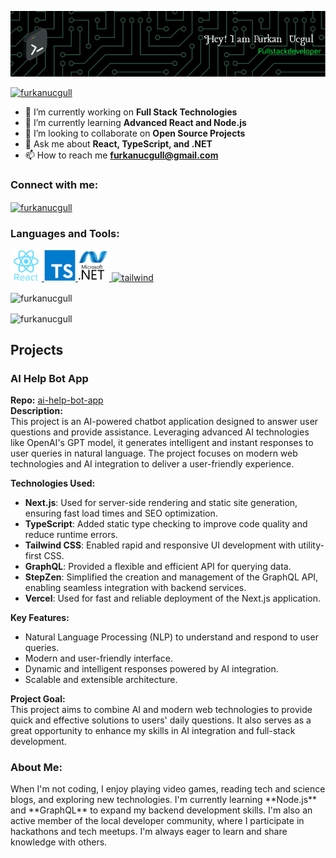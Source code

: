 ![MasterHead](./github-header-image.png)



<p align="left"> <a href="https://github.com/ryo-ma/github-profile-trophy"><img src="https://github-profile-trophy.vercel.app/?username=furkanucgull" alt="furkanucgull" /></a> </p>

- 🔭 I’m currently working on **Full Stack Technologies**
- 🌱 I’m currently learning **Advanced React and Node.js**
- 👯 I’m looking to collaborate on **Open Source Projects**
- 💬 Ask me about **React, TypeScript, and .NET**
- 📫 How to reach me **furkanucgull@gmail.com**

<h3 align="left">Connect with me:</h3>
<p align="left">
  <a href="https://linkedin.com/in/furkanucgull" target="blank"><img align="center" src="https://raw.githubusercontent.com/rahuldkjain/github-profile-readme-generator/master/src/images/icons/Social/linked-in-alt.svg" alt="furkanucgull" height="30" width="40" /></a>
  
</p>

<h3 align="left">Languages and Tools:</h3>
<p align="left"> 
  <a href="https://reactjs.org/" target="_blank" rel="noreferrer"> <img src="https://raw.githubusercontent.com/devicons/devicon/master/icons/react/react-original-wordmark.svg" alt="react" width="50" height="50"/> </a> 
  <a href="https://www.typescriptlang.org/" target="_blank" rel="noreferrer"> <img src="https://raw.githubusercontent.com/devicons/devicon/master/icons/typescript/typescript-original.svg" alt="typescript" width="50" height="50"/> </a> 
  <a href="https://dotnet.microsoft.com/" target="_blank" rel="noreferrer"> <img src="https://raw.githubusercontent.com/devicons/devicon/master/icons/dot-net/dot-net-original-wordmark.svg" alt="dotnet" width="50" height="50"/> </a> 
  <a href="https://tailwindcss.com/" target="_blank" rel="noreferrer"> <img src="https://www.vectorlogo.zone/logos/tailwindcss/tailwindcss-icon.svg" alt="tailwind" width="50" height="50"/> </a> 
</p>

<p><img align="center" src="https://github-readme-stats.vercel.app/api?username=furkanucgull&show_icons=true&theme=radical&hide_border=true" alt="furkanucgull" /></p>
<p><img align="center" src="https://github-readme-stats.vercel.app/api/top-langs/?username=furkanucgull&layout=compact&theme=radical&hide_border=true" alt="furkanucgull" /></p>

## Projects

### AI Help Bot App
**Repo:** [ai-help-bot-app](https://github.com/furkanucgull/ai-help-bot-app)  
**Description:**  
This project is an AI-powered chatbot application designed to answer user questions and provide assistance. Leveraging advanced AI technologies like OpenAI's GPT model, it generates intelligent and instant responses to user queries in natural language. The project focuses on modern web technologies and AI integration to deliver a user-friendly experience.

**Technologies Used:**
- **Next.js**: Used for server-side rendering and static site generation, ensuring fast load times and SEO optimization.
- **TypeScript**: Added static type checking to improve code quality and reduce runtime errors.
- **Tailwind CSS**: Enabled rapid and responsive UI development with utility-first CSS.
- **GraphQL**: Provided a flexible and efficient API for querying data.
- **StepZen**: Simplified the creation and management of the GraphQL API, enabling seamless integration with backend services.
- **Vercel**: Used for fast and reliable deployment of the Next.js application.

**Key Features:**
- Natural Language Processing (NLP) to understand and respond to user queries.
- Modern and user-friendly interface.
- Dynamic and intelligent responses powered by AI integration.
- Scalable and extensible architecture.

**Project Goal:**  
This project aims to combine AI and modern web technologies to provide quick and effective solutions to users' daily questions. It also serves as a great opportunity to enhance my skills in AI integration and full-stack development.

<h3 align="left">About Me:</h3>
<p>
  When I'm not coding, I enjoy playing video games, reading tech and science blogs, and exploring new technologies. I'm currently learning **Node.js** and **GraphQL** to expand my backend development skills. I'm also an active member of the local developer community, where I participate in hackathons and tech meetups. I'm always eager to learn and share knowledge with others.
</p>
